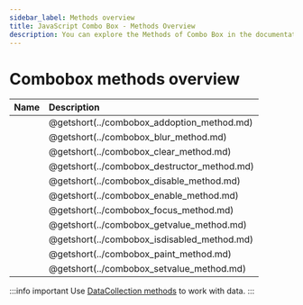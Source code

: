 ```yaml
---
sidebar_label: Methods overview
title: JavaScript Combo Box - Methods Overview 
description: You can explore the Methods of Combo Box in the documentation of the DHTMLX JavaScript UI library. Browse developer guides and API reference, try out code examples and live demos, and download a free 30-day evaluation version of DHTMLX Suite 7.
---
```


# Combobox methods overview

| Name                                           | Description                                           |
| :--------------------------------------------- | :---------------------------------------------------- |
| [](../combobox_addoption_method.md)  | @getshort(../combobox_addoption_method.md)  |
| [](../combobox_blur_method.md)       | @getshort(../combobox_blur_method.md)       |
| [](../combobox_clear_method.md)      | @getshort(../combobox_clear_method.md)      |
| [](../combobox_destructor_method.md) | @getshort(../combobox_destructor_method.md) |
| [](../combobox_disable_method.md)    | @getshort(../combobox_disable_method.md)    |
| [](../combobox_enable_method.md)     | @getshort(../combobox_enable_method.md)     |
| [](../combobox_focus_method.md)      | @getshort(../combobox_focus_method.md)      |
| [](../combobox_getvalue_method.md)   | @getshort(../combobox_getvalue_method.md)   |
| [](../combobox_isdisabled_method.md) | @getshort(../combobox_isdisabled_method.md) |
| [](../combobox_paint_method.md)      | @getshort(../combobox_paint_method.md)      |
| [](../combobox_setvalue_method.md)   | @getshort(../combobox_setvalue_method.md)   |

:::info important
Use [DataCollection methods](suite/data_collection.md) to work with data.
:::